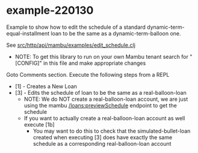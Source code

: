 # example-220130

Example to show how to edit the schedule of a standard dynamic-term-equal-installment loan to be the same as a dynamic-term-balloon one.



See [src/http/api/mambu/examples/edit_schedule.clj](https://github.com/MkershMambu/example-220130/blob/main/src/http/api/mambu/examples/edit_schedule.clj)
* NOTE: To get this library to run on your own Mambu tenant search for "[CONFIG]" in this file and make appropriate changes 

Goto Comments section. Execute the following steps from a REPL
* [1] - Creates a New Loan
* [3] - Edits the schedule of loan to be the same as a real-balloon-loan
    * NOTE: We do NOT create a real-balloon-loan account, we are just using the mambu [/loans:previewSchedule](https://api.mambu.com/#loan-accounts-getpreviewloanaccountschedule) endpoint to get the schedule
    * If you want to actually create a real-balloon-loan account as well execute [1b]
        * You may want to do this to check that the simulated-bullet-loan created when executing [3] does have exactly the same schedule as a corresponding real-balloon-loan account